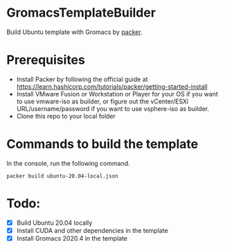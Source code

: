 # GromacsTemplateBuilder
Build Ubuntu template with Gromacs by [packer](https://www.packer.io/).

# Prerequisites
- Install Packer by following the official guide at https://learn.hashicorp.com/tutorials/packer/getting-started-install 
- Install VMware Fusion or Workstation or Player for your OS if you want to use vmware-iso as builder, or figure out the vCenter/ESXi URL/username/password if you want to use vsphere-iso as builder. 
- Clone this repo to your local folder

# Commands to build the template
In the console, run the following command. 
```
packer build ubuntu-20.04-local.json
```

# Todo:
- [x] Build Ubuntu 20.04 locally
- [x] Install CUDA and other dependencies in the template
- [x] Install Gromacs 2020.4 in the template 